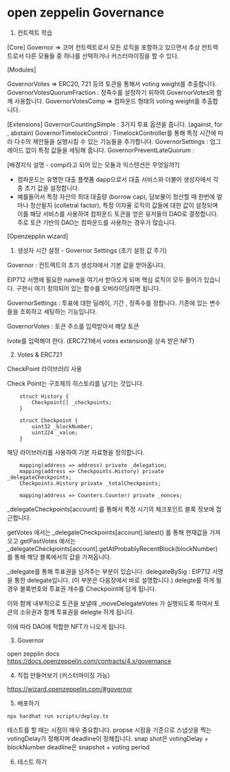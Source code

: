 # open zeppelin Governance

1. 컨트렉트 학습


[Core]
Governor => 코어 컨트렉트로서 모든 로직을 포함하고 있으면서 추상 컨트렉트로서 다른 모듈들 중 하나를 선택하거나 커스터마이징을 할 수 있다.

[Modules]

GovernorVotes => ERC20, 721 등의 토큰을 통해서 voting weight를 추출합니다.
GovernorVotesQuorumFraction : 정족수를 설정하기 위하여 GovernorVotes와 함께 사용합니다.
GovernorVotesComp => 컴파운드 형태의 voting weight를 추출합니다.

[Extensions]
GovernorCountingSimple : 3가지 투표 옵션을 줍니다. (against, for , abstain)
GovernorTimelockControl : TimelockController를 통해 특정 시간에 따라 다수의 제안들을 실행시킬 수 있는 기능들을 추가합니다.
GovernorSettings : 업그레이드 없이 특정 값들을 세팅해 줍니다.
GovernorPreventLateQuorum : 

[배경지식 설명 - comp라고 되어 있는 모듈과 익스텐션은 무엇일까?]
* 컴파운드는 유명한 대출 플랫폼 dapp으로서 대출 서비스와 더불어 생성자에서 각종 초기 값을 설정합니다.
* 예를들어서 특정 자산의 최대 대출량 (borrow cap), 담보물이 청산할 때 한번에 얼마나 청산될지 (colletral factor), 특정 이자율 로직의 값들에 대한 값이 설정되며 이를 해당 서비스를 사용하여 컴파운드 토큰을 얻은 유저들의 DAO로 결정합니다.
주로 토큰 기반의 DAO는 컴파운드를 사용하는 경우가 많습니다.

[Openzepplin wizard]

1. 생성자
시간 설정 - Governor Settings (초기 설정 값 주기)

Governor : 컨트렉트의 초기 생성자에서 기본 값을 받아옵니다.

EIP712 서명에 필요한 name을 여기서 받아오게 되며 핵심 로직이 모두 들어가 있습니다. 구현시 여기 정의되어 있는 함수를 오버라이딩하면 됩니다.

GovernorSettings : 투표에 대한 딜레이, 기간 , 정족수를 정합니다.
기존에 있는 변수들을 조회하고 세팅하는 기능입니다.

GovernorVotes : 토큰 주소를 입력받아서 해당 토큰 

Ivote를 입력해야 한다.
(ERC721에서 votes extension을 상속 받은 NFT)

2. Votes & ERC721

CheckPoint 라이브러리 사용

Check Point는 구조체의 히스토리를 남기는 것입니다.
```
    struct History {
        Checkpoint[] _checkpoints;
    }

    struct Checkpoint {
        uint32 _blockNumber;
        uint224 _value;
    }
```

해당 라이브러리를 사용하여 기본 자료형을 정의합니다.

```
    mapping(address => address) private _delegation;
    mapping(address => Checkpoints.History) private _delegateCheckpoints;
    Checkpoints.History private _totalCheckpoints;

    mapping(address => Counters.Counter) private _nonces;
```

_delegateCheckpoints[account] 를 통해서 특정 시기의 체크포인트 블록 정보에 접근합니다.

getVotes 에서는 _delegateCheckpoints[account].latest() 를 통해 현재값을 가져오고
getPastVotes 에서는 _delegateCheckpoints[account].getAtProbablyRecentBlock(blockNumber) 를 통해 해당 블록에서의 값을 가져옵니다.

_delegate를 통해 투표권을 넘겨주는 부분이 있습니다.
delegateBySig : EIP712 서명을 통한 delegate입니다. (이 부분은 다음장에서 바로 설명합니다.)
delegte를 하게 될 경우 블록번호와 투표권 개수를 Checkpoint에 담게 됩니다.

이와 함께 내부적으로 토큰을 보낼때
_moveDelegateVotes 가 실행되도록 하여서
토큰의 소유권과 함께 투표권을 delegte 하게 됩니다.

이에 따라 DAO에 적합한 NFT가 나오게 됩니다.

3. Governor

open zepplin docs
https://docs.openzeppelin.com/contracts/4.x/governance



4. 직접 만들어보기 (커스터마이징 가능)

https://wizard.openzeppelin.com/#governor


5. 배포하기

```
npx hardhat run scripts/deploy.ts
```
테스트를 할 때는 시점이 매우 중요합니다.
propse 시점을 기준으로 스냅샷을 찍는 votingDelay가 정해지며 deadline이 정해집니다.
snap shot은 votingDelay + blockNumber
deadline은 snapshot + voting period

6. 테스트 하기
